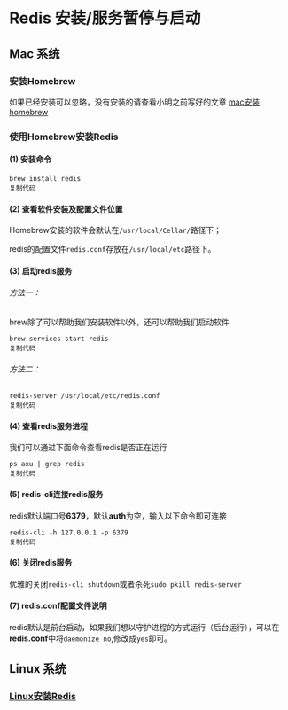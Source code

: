 # Redis 安装/服务暂停与启动

## Mac 系统

### 安装Homebrew

如果已经安装可以忽略，没有安装的请查看小明之前写好的文章 [mac安装homebrew](https://link.juejin.cn/?target=https%3A%2F%2Fmp.weixin.qq.com%2Fs%2Fa454PtDeCtqWykd2uqP0ig)

### 使用Homebrew安装Redis

#### (1) 安装命令

```
brew install redis
复制代码
```

#### (2) 查看软件安装及配置文件位置

Homebrew安装的软件会默认在`/usr/local/Cellar/`路径下；

redis的配置文件`redis.conf`存放在`/usr/local/etc`路径下。

#### (3) 启动redis服务

###### 方法一：

brew除了可以帮助我们安装软件以外，还可以帮助我们启动软件

```
brew services start redis
复制代码
```

###### 方法二：

```
redis-server /usr/local/etc/redis.conf
复制代码
```

#### (4) 查看redis服务进程

我们可以通过下面命令查看redis是否正在运行

```
ps axu | grep redis
复制代码
```

#### (5) redis-cli连接redis服务

redis默认端口号**6379**，默认**auth**为空，输入以下命令即可连接

```
redis-cli -h 127.0.0.1 -p 6379
复制代码
```

#### (6) 关闭redis服务

优雅的关闭`redis-cli shutdown`或者杀死`sudo pkill redis-server`

#### (7) redis.conf配置文件说明

redis默认是前台启动，如果我们想以守护进程的方式运行（后台运行），可以在**redis.conf**中将`daemonize no`,修改成`yes`即可。



## Linux 系统

### [Linux安装Redis](https://blog.csdn.net/m0_37959155/article/details/108897863)

